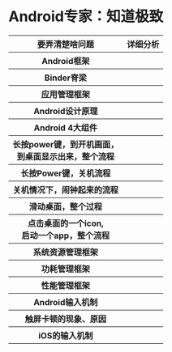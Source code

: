 # Android专家：知道极致

<table align=="left">
  <tr> <th>要弄清楚啥问题</th> <th>详细分析</th> </tr>
  <tr> <th>Android框架</th> <th></th></tr>
  <tr> <th>Binder脊梁</th> <th></th></tr>
  <tr> <th>应用管理框架</th> <th></th></tr>
  <tr> <th>Android设计原理</th> <th></th></tr>
  <tr> <th>Android 4大组件</th> <th></th></tr>
  <tr> <th>长按power键，到开机画面，<br>到桌面显示出来，整个流程</th> <th></th></tr>
  <tr> <th>长按Power键，关机流程</th> <th></th></tr>
  <tr> <th>关机情况下，闹钟起来的流程</th> <th></th></tr>
  <tr> <th>滑动桌面，整个过程</th> <th></th></tr>
  <tr> <th>点击桌面的一个icon, <br>启动一个app，整个流程</th> <th></th></tr> 
  <tr> <th>系统资源管理框架</th> <th></th></tr> 
  <tr> <th>功耗管理框架</th> <th></th></tr> 
  <tr> <th>性能管理框架</th> <th></th></tr> 
  <tr> <th>Android输入机制</th> <th></th></tr> 
  <tr> <th>触屏卡顿的现象、原因</th> <th></th></tr>   
  <tr> <th>iOS的输入机制</th> <th></th></tr>
  
</table>
